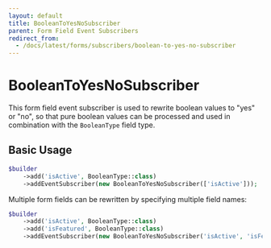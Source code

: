 ```yaml
---
layout: default
title: BooleanToYesNoSubscriber
parent: Form Field Event Subscribers
redirect_from:
  - /docs/latest/forms/subscribers/boolean-to-yes-no-subscriber
---
```


# BooleanToYesNoSubscriber

This form field event subscriber is used to rewrite boolean values to "yes" or "no", so that pure boolean values can be
processed and used in combination with the `BooleanType` field type.

## Basic Usage

```php
$builder
    ->add('isActive', BooleanType::class)
    ->addEventSubscriber(new BooleanToYesNoSubscriber(['isActive']));
```

Multiple form fields can be rewritten by specifying multiple field names:

```php
$builder
    ->add('isActive', BooleanType::class)
    ->add('isFeatured', BooleanType::class)
    ->addEventSubscriber(new BooleanToYesNoSubscriber('isActive', 'isFeatured'));
```

